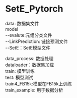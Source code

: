 # SetE_Pytorch
data: 数据集文件  
model  
--evalute:元组分类文件  
--LinkPrediction: 链接预测文件  
--SetE：SetE模型文件  
  
data_process: 数据处理  
dataloader：数据集加载  
train: 模型训练    
test: 模型测试  
train4_FB15k:模型在FB15k上训练  
train_example: 用于数据分析  
